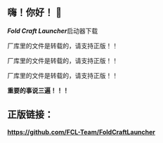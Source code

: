 ## 嗨！你好！ 👋
***Fold Craft Launcher***启动器下载

厂库里的文件是转载的，请支持正版！！

厂库里的文件是转载的，请支持正版！！

厂库里的文件是转载的，请支持正版！！

**重要的事说三遍！！！**

## 正版链接：

**https://github.com/FCL-Team/FoldCraftLauncher**
<!--
**wanfengAB/wanfengAB** is a ✨ _special_ ✨ repository because its `README.md` (this file) appears on your GitHub profile.

Here are some ideas to get you started:

- 🔭 I’m currently working on ...
- 🌱 I’m currently learning ...
- 👯 I’m looking to collaborate on ...
- 🤔 I’m looking for help with ...
- 💬 Ask me about ...
- 📫 How to reach me: ...
- 😄 Pronouns: ...
- ⚡ Fun fact: ...
-->
